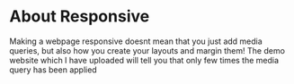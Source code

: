 # About Responsive
Making a webpage responsive doesnt mean that you just add media queries,
but also how you create your layouts and margin them!
The demo website which I have uploaded will tell you that only few times the media query has been applied
